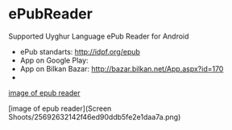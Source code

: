 ePubReader
==========

Supported Uyghur Language ePub Reader for Android


* ePub standarts: http://idpf.org/epub
* App on Google Play:
* App on Bilkan Bazar: http://bazar.bilkan.net/App.aspx?id=170
* 

[image of epub reader](https://github.com/Bilkan/ePubReader/blob/master/Screen%20Shoots/25692632142f46ed90ddb5fe2e1daa7a.png)


[image of epub reader](Screen Shoots/25692632142f46ed90ddb5fe2e1daa7a.png)
